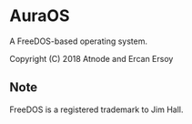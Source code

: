 # AuraOS
A FreeDOS-based operating system.<br>

Copyright (C) 2018 Atnode and Ercan Ersoy<br>

## Note
FreeDOS is a registered trademark to Jim Hall.